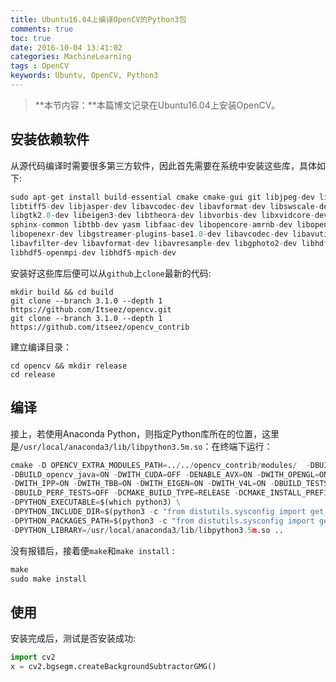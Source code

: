 ```yaml
---
title: Ubuntu16.04上编译OpenCV的Python3包
comments: true
toc: true
date: 2016-10-04 13:41:02
categories: MachineLearning
tags : OpenCV
keywords: Ubuntu, OpenCV, Python3
---
```


>**本节内容：**本篇博文记录在Ubuntu16.04上安装OpenCV。

<!-- more -->

## 安装依赖软件

从源代码编译时需要很多第三方软件，因此首先需要在系统中安装这些库，具体如下:

``` python
sudo apt-get install build-essential cmake cmake-gui git libjpeg-dev libpng-dev       \
libtiff5-dev libjasper-dev libavcodec-dev libavformat-dev libswscale-dev pkg-config   \
libgtk2.0-dev libeigen3-dev libtheora-dev libvorbis-dev libxvidcore-dev libx264-dev   \
sphinx-common libtbb-dev yasm libfaac-dev libopencore-amrnb-dev libopencore-amrwb-dev \
libopenexr-dev libgstreamer-plugins-base1.0-dev libavcodec-dev libavutil-dev \
libavfilter-dev libavformat-dev libavresample-dev libgphoto2-dev libhdf5-mpi-dev \
libhdf5-openmpi-dev libhdf5-mpich-dev
```

安装好这些库后便可以从`github`上`clone`最新的代码:

``` shell
mkdir build && cd build
git clone --branch 3.1.0 --depth 1 https://github.com/Itseez/opencv.git
git clone --branch 3.1.0 --depth 1 https://github.com/itseez/opencv_contrib
```

建立编译目录：

``` shell
cd opencv && mkdir release
cd release
```

## 编译

接上，若使用Anaconda Python，则指定Python库所在的位置，这里是`/usr/local/anaconda3/lib/libpython3.5m.so`：在终端下运行：

``` python
cmake -D OPENCV_EXTRA_MODULES_PATH=../../opencv_contrib/modules/  -DBUILD_TIFF=ON \
-DBUILD_opencv_java=ON -DWITH_CUDA=OFF -DENABLE_AVX=ON -DWITH_OPENGL=ON -DWITH_OPENCL=ON \
-DWITH_IPP=ON -DWITH_TBB=ON -DWITH_EIGEN=ON -DWITH_V4L=ON -DBUILD_TESTS=OFF \
-DBUILD_PERF_TESTS=OFF -DCMAKE_BUILD_TYPE=RELEASE -DCMAKE_INSTALL_PREFIX=$(python3 -c "import sys; print(sys.prefix)") \
-DPYTHON_EXECUTABLE=$(which python3) \
-DPYTHON_INCLUDE_DIR=$(python3 -c "from distutils.sysconfig import get_python_inc; print(get_python_inc())") \
-DPYTHON_PACKAGES_PATH=$(python3 -c "from distutils.sysconfig import get_python_lib; print(get_python_lib())") \
-DPYTHON_LIBRARY=/usr/local/anaconda3/lib/libpython3.5m.so ..
```

没有报错后，接着便`make`和`make install` :

``` python
make 
sudo make install
```

## 使用

安装完成后，测试是否安装成功:

``` python
import cv2 
x = cv2.bgsegm.createBackgroundSubtractorGMG() 
```

